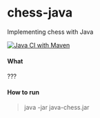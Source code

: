 # chess-java
Implementing chess with Java


[![Java CI with Maven](https://github.com/Fivenan/chess-java/actions/workflows/maven.yml/badge.svg)](https://github.com/Fivenan/chess-java/actions/workflows/maven.yml)

#### What
???

#### How to run
> java -jar java-chess.jar


